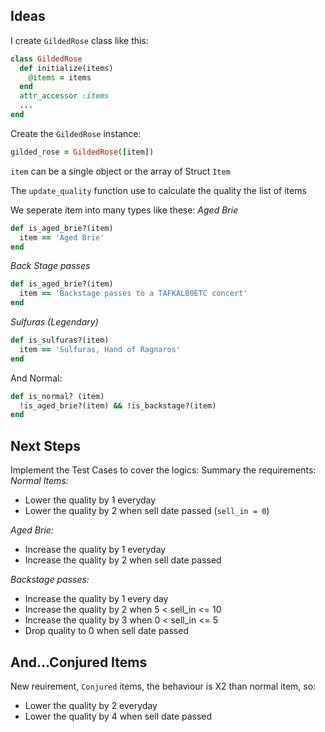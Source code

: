 ## Ideas

I create `GildedRose` class like this:
```ruby
class GildedRose
  def initialize(items)
    @items = items
  end
  attr_accessor :items
  ...
end
```
Create the `GildedRose` instance:
```ruby
gilded_rose = GildedRose([item])
```
`item` can be a single object or the array of Struct `Item`

The `update_quality` function use to calculate the quality the list of items

We seperate item into many types like these:
*Aged Brie*
```ruby
def is_aged_brie?(item)
  item == 'Aged Brie'
end
```
*Back Stage passes*
```ruby
def is_aged_brie?(item)
  item == 'Backstage passes to a TAFKAL80ETC concert'
end
```
*Sulfuras (Legendary)*
```ruby
def is_sulfuras?(item)
  item == 'Sulfuras, Hand of Ragnaros'
end
```
And Normal:
```ruby
def is_normal? (item)
  !is_aged_brie?(item) && !is_backstage?(item)
end
```

## Next Steps

Implement the Test Cases to cover the logics:
Summary the requirements:
*Normal Items:*
- Lower the quality by 1 everyday
- Lower the quality by 2 when sell date passed (`sell_in = 0`)

*Aged Brie:*
- Increase the quality by 1 everyday
- Increase the quality by 2 when sell date passed

*Backstage passes:*
- Increase the quality by 1 every day
- Increase the quality by 2 when 5 < sell_in <= 10
- Increase the quality by 3 when 0 < sell_in <= 5
- Drop quality to 0 when sell date passed

## And...Conjured Items

New reuirement, `Conjured` items, the behaviour is X2 than normal item, so:
- Lower the quality by 2 everyday
- Lower the quality by 4 when sell date passed
